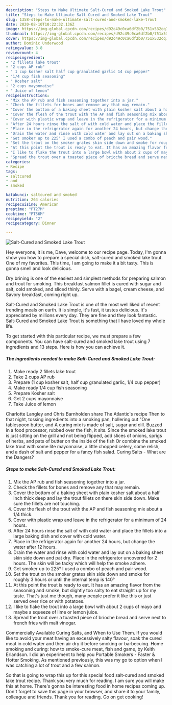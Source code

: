 ```yaml
---
description: "Steps to Make Ultimate Salt-Cured and Smoked Lake Trout"
title: "Steps to Make Ultimate Salt-Cured and Smoked Lake Trout"
slug: 1358-steps-to-make-ultimate-salt-cured-and-smoked-lake-trout
date: 2020-08-10T10:22:32.136Z
image: https://img-global.cpcdn.com/recipes/d92c49c0ca6df2b0/751x532cq70/salt-cured-and-smoked-lake-trout-recipe-main-photo.jpg
thumbnail: https://img-global.cpcdn.com/recipes/d92c49c0ca6df2b0/751x532cq70/salt-cured-and-smoked-lake-trout-recipe-main-photo.jpg
cover: https://img-global.cpcdn.com/recipes/d92c49c0ca6df2b0/751x532cq70/salt-cured-and-smoked-lake-trout-recipe-main-photo.jpg
author: Dominic Underwood
ratingvalue: 3.8
reviewcount: 4
recipeingredient:
- "2 fillets lake trout"
- "2 cups AP rub"
- " 1 cup kosher salt half cup granulated garlic 14 cup pepper"
- "1/4 cup fish seasoning"
- " Kosher salt"
- "2 cups mayonnaise"
- " Juice of lemon"
recipeinstructions:
- "Mix the AP rub and fish seasoning together into a jar."
- "Check the fillets for bones and remove any that may remain."
- "Cover the bottom of a baking sheet with plain kosher salt about a half inch thick deep and lay the trout fillets on there skin side down. Make sure the fillets are not touching."
- "Cover the flesh of the trout with the AP and fish seasoning mix about a 1/4 thick."
- "Cover with plastic wrap and leave in the refrigerator for a minimum of 24 hours."
- "After 24 hours rinse the salt of with cold water and place the fillets into a large baking dish and cover with cold water."
- "Place in the refrigerator again for another 24 hours, but change the water after 12 hours."
- "Drain the water and rinse with cold water and lay out on a baking sheet skin side down and pat dry. Place in the refrigerator uncovered for 2 hours. The skin will be tacky which will help the smoke adhere."
- "Get smoker up to 225° I used a combo of peach and pair wood."
- "Set the trout on the smoker grates skin side down and smoke for roughly 3 hours or until the internal temp is 140°"
- "At this point the trout is ready to eat. It has an amazing flavor from the seasoning and smoke, but slightly too salty to eat straight up for my taste. That&#39;s just me though, many people prefer it like this or just served over rice or with potatoes."
- "I like to flake the trout into a large bowl with about 2 cups of mayo and maybe a squeeze of lime or lemon juice."
- "Spread the trout over a toasted piece of brioche bread and serve next to french fries with malt vinegar."
categories:
- Recipe
tags:
- saltcured
- and
- smoked

katakunci: saltcured and smoked 
nutrition: 264 calories
recipecuisine: American
preptime: "PT27M"
cooktime: "PT56M"
recipeyield: "2"
recipecategory: Dinner

---
```



![Salt-Cured and Smoked Lake Trout](https://img-global.cpcdn.com/recipes/d92c49c0ca6df2b0/751x532cq70/salt-cured-and-smoked-lake-trout-recipe-main-photo.jpg)

Hey everyone, it is me, Dave, welcome to our recipe page. Today, I'm gonna show you how to prepare a special dish, salt-cured and smoked lake trout. One of my favorites. This time, I am going to make it a bit tasty. This is gonna smell and look delicious.

Dry brining is one of the easiest and simplest methods for preparing salmon and trout for smoking. This breakfast salmon fillet is cured with sugar and salt, cold smoked, and sliced thinly. Serve with a bagel, cream cheese, and Savory breakfast, coming right up.

Salt-Cured and Smoked Lake Trout is one of the most well liked of recent trending meals on earth. It is simple, it's fast, it tastes delicious. It's appreciated by millions every day. They are fine and they look fantastic. Salt-Cured and Smoked Lake Trout is something that I have loved my whole life.


To get started with this particular recipe, we must prepare a few components. You can have salt-cured and smoked lake trout using 7 ingredients and 13 steps. Here is how you can achieve it.

<!--inarticleads1-->

##### The ingredients needed to make Salt-Cured and Smoked Lake Trout:

1. Make ready 2 fillets lake trout
1. Take 2 cups AP rub
1. Prepare  (1 cup kosher salt, half cup granulated garlic, 1/4 cup pepper)
1. Make ready 1/4 cup fish seasoning
1. Prepare  Kosher salt
1. Get 2 cups mayonnaise
1. Take  Juice of lemon


Charlotte Langley and Chris Barnholden share The Atlantic&#39;s recipe Then to that night, tossing ingredients into a smoking pan, hollering out &#34;One tablespoon butter, and A curing mix is made of salt, sugar and dill. Buzzed in a food processor, rubbed over the fish, it sits. Since the smoked lake trout is just sitting on the grill and not being flipped, add slices of onions, sprigs of herbs, and pats of butter on the inside of the fish Or combine the smoked lake trout with some lite mayonnaise, a little chopped celery, some relish, and a dash of salt and pepper for a fancy fish salad. Curing Salts - What are the Dangers? 

<!--inarticleads2-->

##### Steps to make Salt-Cured and Smoked Lake Trout:

1. Mix the AP rub and fish seasoning together into a jar.
1. Check the fillets for bones and remove any that may remain.
1. Cover the bottom of a baking sheet with plain kosher salt about a half inch thick deep and lay the trout fillets on there skin side down. Make sure the fillets are not touching.
1. Cover the flesh of the trout with the AP and fish seasoning mix about a 1/4 thick.
1. Cover with plastic wrap and leave in the refrigerator for a minimum of 24 hours.
1. After 24 hours rinse the salt of with cold water and place the fillets into a large baking dish and cover with cold water.
1. Place in the refrigerator again for another 24 hours, but change the water after 12 hours.
1. Drain the water and rinse with cold water and lay out on a baking sheet skin side down and pat dry. Place in the refrigerator uncovered for 2 hours. The skin will be tacky which will help the smoke adhere.
1. Get smoker up to 225° I used a combo of peach and pair wood.
1. Set the trout on the smoker grates skin side down and smoke for roughly 3 hours or until the internal temp is 140°
1. At this point the trout is ready to eat. It has an amazing flavor from the seasoning and smoke, but slightly too salty to eat straight up for my taste. That&#39;s just me though, many people prefer it like this or just served over rice or with potatoes.
1. I like to flake the trout into a large bowl with about 2 cups of mayo and maybe a squeeze of lime or lemon juice.
1. Spread the trout over a toasted piece of brioche bread and serve next to french fries with malt vinegar.


Commercially Available Curing Salts, and When to Use Them. If you would like to avoid your meat having an excessively salty flavour, soak the cured meat in cold water and then air dry it before smoking or barbecuing. Home smoking and curing: how to smoke-cure meat, fish and game, by Keith Erlandson. I did an experiment to help you Portable Smokers - Faster &amp; Hotter Smoking. As mentioned previously, this was my go to option when I was catching a lot of trout and a few salmon. 

So that is going to wrap this up for this special food salt-cured and smoked lake trout recipe. Thank you very much for reading. I am sure you will make this at home. There's gonna be interesting food in home recipes coming up. Don't forget to save this page in your browser, and share it to your family, colleague and friends. Thank you for reading. Go on get cooking!
